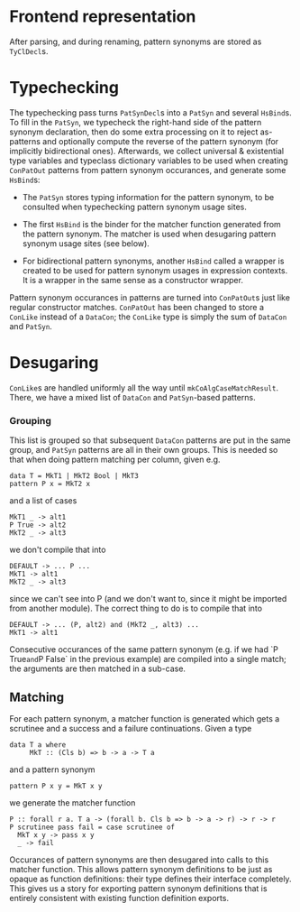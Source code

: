 # Frontend representation



After parsing, and during renaming, pattern synonyms are stored as
`TyClDecl`s.


# Typechecking



The typechecking pass turns `PatSynDecl`s into a `PatSyn` and several
`HsBind`s. To fill in the `PatSyn`, we typecheck the right-hand side
of the pattern synonym declaration, then do some extra processing on
it to reject as-patterns and optionally compute the reverse of the
pattern synonym (for implicitly bidirectional ones). Afterwards, we
collect universal & existential type variables and typeclass dictionary
variables to be used when creating `ConPatOut` patterns from pattern
synonym occurances, and generate some `HsBind`s:


- The `PatSyn` stores typing information for the pattern synonym, to
  be consulted when typechecking pattern synonym usage sites.

- The first `HsBind` is the binder for the matcher function generated from
  the pattern synonym. The matcher is used when desugaring pattern
  synonym usage sites (see below).

- For bidirectional pattern synonyms, another `HsBind` called a
  wrapper is created to be used for pattern synonym usages in
  expression contexts. It is a wrapper in the same sense as a
  constructor wrapper.


Pattern synonym occurances in patterns are turned into `ConPatOut`s
just like regular constructor matches. `ConPatOut` has been changed to
store a `ConLike` instead of a `DataCon`; the `ConLike` type is simply
the sum of `DataCon` and `PatSyn`.


# Desugaring



`ConLike`s are handled uniformly all the way until
`mkCoAlgCaseMatchResult`. There, we have a mixed list of `DataCon` and
`PatSyn`-based patterns.


### Grouping



This list is grouped so that subsequent `DataCon` patterns are put in
the same group, and `PatSyn` patterns are all in their own
groups. This is needed so that when doing pattern matching per column,
given e.g.


```wiki
data T = MkT1 | MkT2 Bool | MkT3
pattern P x = MkT2 x
```


and a list of cases


```wiki
MkT1 _ -> alt1
P True -> alt2
MkT2 _ -> alt3
```


we don't compile that into


```wiki
DEFAULT -> ... P ...
MkT1 -> alt1
MkT2 _ -> alt3
```


since we can't see into P (and we don't want to, since it might be
imported from another module). The correct thing to do is to compile
that into


```wiki
DEFAULT -> ... (P, alt2) and (MkT2 _, alt3) ...
MkT1 -> alt1
```


Consecutive occurances of the same pattern synonym (e.g. if we had \`P
True` and `P False\` in the previous example) are compiled into a
single match; the arguments are then matched in a sub-case.


## Matching



For each pattern synonym, a matcher function is generated which gets a
scrutinee and a success and a failure continuations. Given a type


```wiki
data T a where
     MkT :: (Cls b) => b -> a -> T a
```


and a pattern synonym


```wiki
pattern P x y = MkT x y
```


we generate the matcher function


```wiki
P :: forall r a. T a -> (forall b. Cls b => b -> a -> r) -> r -> r
P scrutinee pass fail = case scrutinee of
  MkT x y -> pass x y
  _ -> fail
```


Occurances of pattern synonyms are then desugared into calls to this
matcher function. This allows pattern synonym definitions to be just
as opaque as function definitions: their type defines their interface
completely. This gives us a story for exporting pattern synonym
definitions that is entirely consistent with existing function
definition exports.


